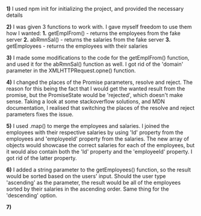 
**1)** I used npm init for initializing the project, and provided the necessary details

**2)** I was given 3 functions to work with. I gave myself freedom to use them how I wanted:
    **1.** getEmplFrom() - returns the employees from the fake server
    **2.** abRmnSal() - returns the salaries from the fake server
    **3.** getEmployees - returns the employees with their salaries

**3)** I made some modifications to the code for the getEmplFrom() function, and used it for the abRmnSal() function as well. I got rid of the 'domain' parameter in the XMLHTTPRequest.opne() function. 

**4)** I changed the places of the Promise parameters, resolve and reject. The reason for this being the fact that I would get the wanted result from the promise, but the PromiseState would be 'rejected', which doesn't make sense. Taking a look at some stackoverflow solutions, and MDN documentation, I realised that switching the places of the resolve and reject parameters fixes the issue. 

**5)** I used .map() to merge the employees and salaries. I joined the employees with their respective salaries by using 'Id' property from the employees and 'employeeId' property from the salaries. The new array of objects would showcase the correct salaries for each of the employees, but it would also contain both the 'Id' property and the 'employeeId' property. I got rid of the latter property.

**6)** I added a string parameter to the getEmployees() function, so the result would be sorted based on the users' input. Should the user type 'ascending' as the parameter, the result would be all of the employees sorted by their salaries in the ascending order. Same thing for the 'descending' option.

**7)**
